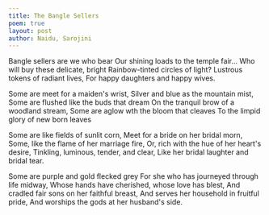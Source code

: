 ```yaml
---
title: The Bangle Sellers
poem: true
layout: post
author: Naidu, Sarojini
---
```

Bangle sellers are we who bear
Our shining loads to the temple fair...
Who will buy these delicate, bright
Rainbow-tinted circles of light?
Lustrous tokens of radiant lives,
For happy daughters and happy wives.

Some are meet for a maiden's wrist,
Silver and blue as the mountain mist,
Some are flushed like the buds that dream
On the tranquil brow of a woodland stream,
Some are aglow wth the bloom that cleaves
To the limpid glory of new born leaves

Some are like fields of sunlit corn,
Meet for a bride on her bridal morn,
Some, like the flame of her marriage fire,
Or, rich with the hue of her heart's desire,
Tinkling, luminous, tender, and clear,
Like her bridal laughter and bridal tear.

Some are purple and gold flecked grey
For she who has journeyed through life midway,
Whose hands have cherished, whose love has blest,
And cradled fair sons on her faithful breast,
And serves her household in fruitful pride,
And worships the gods at her husband's side.
